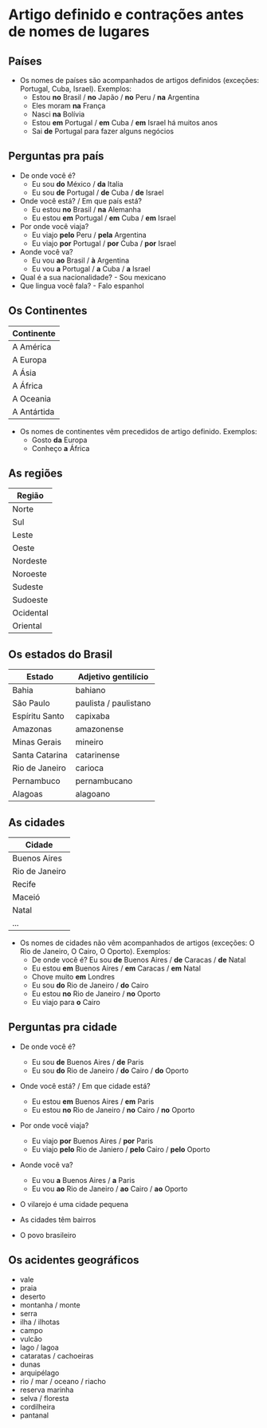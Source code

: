 # Artigo definido e contrações antes de nomes de lugares

## Países

* Os nomes de países são acompanhados de artigos definidos (exceções: Portugal, Cuba, Israel). Exemplos:
  * Estou **no** Brasil / **no** Japão / **no** Peru / **na** Argentina
  * Eles moram **na** França
  * Nasci **na** Bolívia
  * Estou **em** Portugal / **em** Cuba / **em** Israel há muitos anos
  * Sai **de** Portugal para fazer alguns negócios

## Perguntas pra país

* De onde você é?
  * Eu sou **do** México / **da** Italia
  * Eu sou **de** Portugal / **de** Cuba / **de** Israel
* Onde você está? / Em que país está?
  * Eu estou **no** Brasil / **na** Alemanha
  * Eu estou **em** Portugal / **em** Cuba / **em** Israel
* Por onde você viaja?
  * Eu viajo **pelo** Peru / **pela** Argentina
  * Eu viajo **por** Portugal / **por** Cuba / **por** Israel
* Aonde você va?
  * Eu vou **ao** Brasil / **à** Argentina
  * Eu vou **a** Portugal / **a** Cuba / **a** Israel
* Qual é a sua nacionalidade? - Sou mexicano
* Que lingua você fala? - Falo espanhol

## Os Continentes

| Continente |
| -- |
| A América |
| A Europa |
| A Ásia |
| A África |
| A Oceania |
| A Antártida |

* Os nomes de continentes vêm precedidos de artigo definido. Exemplos:
  * Gosto **da** Europa
  * Conheço **a** África

## As regiões

| Região |
| -- |
| Norte |
| Sul |
| Leste |
| Oeste |
| Nordeste |
| Noroeste |
| Sudeste |
| Sudoeste |
| Ocidental |
| Oriental |

## Os estados do Brasil

| Estado | Adjetivo gentilício |
| -- | -- |
| Bahia | bahiano |
| São Paulo | paulista / paulistano |
| Espíritu Santo | capixaba |
| Amazonas | amazonense |
| Minas Gerais | mineiro |
| Santa Catarina | catarinense |
| Rio de Janeiro | carioca |
| Pernambuco | pernambucano |
| Alagoas | alagoano |

## As cidades

| Cidade |
| -- |
| Buenos Aires |
| Rio de Janeiro |
| Recife |
| Maceió |
| Natal |
| ... |

* Os nomes de cidades não vêm acompanhados de artigos (exceções: O Rio de Janeiro, O Cairo, O Oporto). Exemplos:
  * De onde você é? Eu sou **de** Buenos Aires / **de** Caracas / **de** Natal
  * Eu estou **em** Buenos Aires / **em** Caracas / **em** Natal
  * Chove muito **em** Londres
  * Eu sou **do** Rio de Janeiro / **do** Cairo
  * Eu estou **no** Rio de Janeiro / **no** Oporto
  * Eu viajo para **o** Cairo

## Perguntas pra cidade

* De onde você é?
  * Eu sou **de** Buenos Aires / **de** Paris
  * Eu sou **do** Rio de Janeiro / **do** Cairo / **do** Oporto
* Onde você está? / Em que cidade está?
  * Eu estou **em** Buenos Aires / **em** Paris
  * Eu estou **no** Rio de Janeiro / **no** Cairo / **no** Oporto
* Por onde você viaja?
  * Eu viajo **por** Buenos Aires / **por** Paris
  * Eu viajo **pelo** Rio de Janiero / **pelo** Cairo / **pelo** Oporto  
* Aonde você va?
  * Eu vou **a** Buenos Aires / **a** Paris
  * Eu vou **ao** Rio de Janeiro / **ao** Cairo / **ao** Oporto

* O vilarejo é uma cidade pequena
* As cidades têm bairros
* O povo brasileiro

## Os acidentes geográficos

* vale
* praia
* deserto
* montanha / monte
* serra
* ilha / ilhotas
* campo
* vulcão
* lago / lagoa
* cataratas / cachoeiras
* dunas
* arquipélago
* rio / mar / oceano / riacho
* reserva marinha
* selva / floresta
* cordilheira
* pantanal
